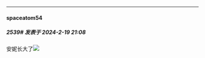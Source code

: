
*****

####  spaceatom54  
##### 2539#       发表于 2024-2-19 21:08

安妮长大了<img src="https://static.saraba1st.com/image/smiley/carton2017/018.gif" referrerpolicy="no-referrer">

